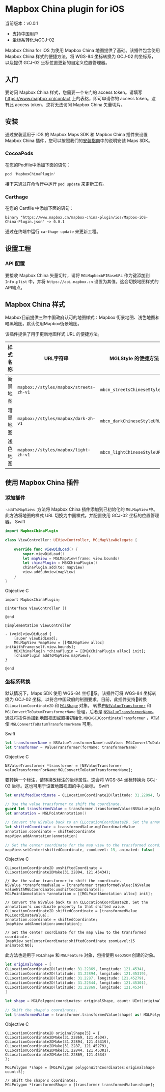 # Mapbox China plugin for iOS
当前版本：v0.0.1
- 支持中国用户
- 坐标系转化为GCJ-02

Mapbox China for iOS 为使用 Mapbox China 地图提供了基础。该插件包含使用 Mapbox China 样式的便捷方法，将 WGS-84 坐标转换为 GCJ-02 的坐标系，以及提供 GCJ-02 坐标位置更新的自定义位置管理器。

## 入门
要访问 Mapbox China 样式，您需要一个专门的 access token。请填写 https://www.mapbox.cn/contact 上的表格，即可申请你的 access token。没有此 access token，您将无法访问 Mapbox China 矢量切片。

## 安装
通过安装适用于 iOS 的 Mapbox Maps SDK 和 Mapbox China 插件来设置 Mapbox China 插件，您可以按照我们的[安装指南](https://www.mapbox.com/install/ios/)中的说明安装 Maps SDK。

### CocoaPods
在您的Podfile中添加下面的语句：
```
pod 'MapboxChinaPlugin'
```
接下来通过在命令行中运行 `pod update` 来更新工程。

### Carthage
在您的 Cartfile 中添加下面的语句：
```
binary "https://www.mapbox.cn/mapbox-china-plugin/ios/Mapbox-iOS-China-Plugin.json" ~> 0.0.1
```
通过在终端中运行 `carthage update` 来更新工程。

## 设置工程
### API 配置
要接收 Mapbox China 矢量切片，请将 `MGLMapboxAPIBaseURL` 作为键添加到 `Info.plist` 中，并将  `https://api.mapbox.cn` 设置为其值。这会切换地图样式的API端点。

## Mapbox China 样式
Mapbox目前提供三种中国政府认可的地图样式：Mapbox 街景地图、浅色地图和暗黑地图。默认使用Mapbox街景地图。

该插件提供了用于更新地图样式 URL 的便捷方法。

| 样式名称 | URL字符串 | MGLStyle 的便捷方法 |
| --- | --- | --- |
| 街景地图 | `mapbox://styles/mapbox/streets-zh-v1` | `mbcn_streetsChineseStyleURL` |
| 暗黑地图 | `mapbox://styles/mapbox/dark-zh-v1` | `mbcn_darkChineseStyleURL` |
| 浅色地图 | `mapbox://styles/mapbox/light-zh-v1` | `mbcn_lightChineseStyleURL` |

## 使用 Mapbox China 插件
### 添加插件
`-addToMapView:` 方法将 Mapbox China 插件添加到已初始化的 `MGLMapView` 中。此方法将地图的样式 URL 切换为中国样式，并配置使用 GCJ-02 坐标的位置管理器。
Swift
```Swift
import MapboxChinaPlugin
 
class ViewController: UIViewController, MGLMapViewDelegate {
 
    override func viewDidLoad() {
        super.viewDidLoad()
        let mapView = MGLMapView(frame: view.bounds)
        let chinaPlugin = MBXChinaPlugin()
        chinaPlugin.add(to: mapView)
        view.addSubview(mapView)
    }
}
```
Objective C
```Objective C
import MapboxChinaPlugin;
 
@interface ViewController ()
 
@end
 
@implementation ViewController
 
- (void)viewDidLoad {
    [super viewDidLoad];
    MGLMapView *mapView = [[MGLMapView alloc] initWithFrame:self.view.bounds];
    MBXChinaPlugin *chinaPlugin = [[MBXChinaPlugin alloc] init];
    [chinaPlugin addToMapView:mapView];
}
 
@end
```

### 坐标系转换
默认情况下，Maps SDK 使用 WGS-84 坐标系。该插件可将 WGS-84 坐标转换为 GCJ-02 坐标，以符合中国政府的制图要求。目前，此插件支持转换 `CLLocationCoordinate2D` 和 [`MGLShape`](https://www.mapbox.com/ios-sdk/api/4.5.0/Classes/MGLShape.html) 对象。 转换由[`NSValueTransformer`](https://developer.apple.com/documentation/foundation/nsvaluetransformer) 和`MGLConvertToDatumTransformerName` 管理，后者是 [`NSValueTransformerName`](https://developer.apple.com/documentation/foundation/nsvaluetransformername)。 通过将插件添加到地图视图或直接初始化 `MBCNGCJCoordinateTransformer` ，可以使 `MGLConvertToDatumTransformerName` 可用。

Swift
```Swift
let transformerName = NSValueTransformerName(rawValue: MGLConvertToDatumTransformerName)
let transformer = ValueTransformer(forName: transformerName)
```
Objective C
```Objective C
NSValueTransformer *transformer = [NSValueTransformer valueTransformerForName:MGLConvertToDatumTransformerName];
```
要转换一个标注，请转换改标注的坐标属性。这会将 WGS-84 坐标转换为 GCJ-02 坐标。这也可用于设置地图视图的中心坐标。
Swift
```Swift
let unshiftedCoordinate = CLLocationCoordinate2D(latitude: 31.22894, longitude: 121.45434)

// Use the value transformer to shift the coordinate.
guard let transformedValue = transformer.transformedValue(NSValue(mglCoordinate: unshiftedCoordinate)) as? NSValue else { return }
let annotation = MGLPointAnnotation()
 
// Convert the NSValue back to an CLLocationCoordinate2D. Set the annotation's coordinate property to that shifted value.
let shiftedCoordinate = transformedValue.mglCoordinateValue
annotation.coordinate = shiftedCoordinate
mapView.addAnnotation(annotation)
 
// Set the center coordinate for the map view to the transformed coordinate.
mapView.setCenter(shiftedCoordinate, zoomLevel: 15, animated: false)
```
Objective C
```Objective C
CLLocationCoordinate2D unshiftedCoordinate = CLLocationCoordinate2DMake(31.22894, 121.45434);
 
// Use the value transformer to shift the coordinate.
NSValue *transformedValue = [transformer transformedValue:[NSValue valueWithMGLCoordinate:unshiftedCoordinate]];
MGLPointAnnotation *annotation = [[MGLPointAnnotation alloc] init];
 
// Convert the NSValue back to an CLLocationCoordinate2D. Set the annotation's coordinate property to that shifted value.
CLLocationCoordinate2D shiftedCoordinate = [transformedValue MGLCoordinateValue];
annotation.coordinate = shiftedCoordinate;
[mapView addAnnotation:annotation];
 
// Set the center coordinate for the map view to the transformed coordinate.
[mapView setCenterCoordinate:shiftedCoordinate zoomLevel:15 animated:NO];
```
此方法也适用于 `MGLShape` 和 `MGLFeature` 对象，包括使用 `GeoJSON` 创建的对象。
```Swift
let originalShape = [
CLLocationCoordinate2D(latitude: 31.22869, longitude: 121.4534),
CLLocationCoordinate2D(latitude: 31.22894, longitude: 121.45319),
CLLocationCoordinate2D(latitude: 31.2287, longitude: 121.45279),
CLLocationCoordinate2D(latitude: 31.22844, longitude: 121.45301),
CLLocationCoordinate2D(latitude: 31.22869, longitude: 121.4534)
]
 
let shape = MGLPolygon(coordinates: originalShape, count: UInt(originalShape.count))
 
// Shift the shape's coordinates.
let transformedValue = transformer.transformedValue(shape) as! MGLPolygon
```
Objective C
```Objective C
CLLocationCoordinate2D originalShape[5] = {
CLLocationCoordinate2DMake(31.22869, 121.4534),
CLLocationCoordinate2DMake(31.22894, 121.45319),
CLLocationCoordinate2DMake(31.2287, 121.45279),
CLLocationCoordinate2DMake(31.22844, 121.45301),
CLLocationCoordinate2DMake(31.22869, 121.4534)
};
 
MGLPolygon *shape = [MGLPolygon polygonWithCoordinates:originalShape count:5];
 
// Shift the shape's coordinates.
MGLPolygon *transformedShape = [transformer transformedValue:shape];
```
